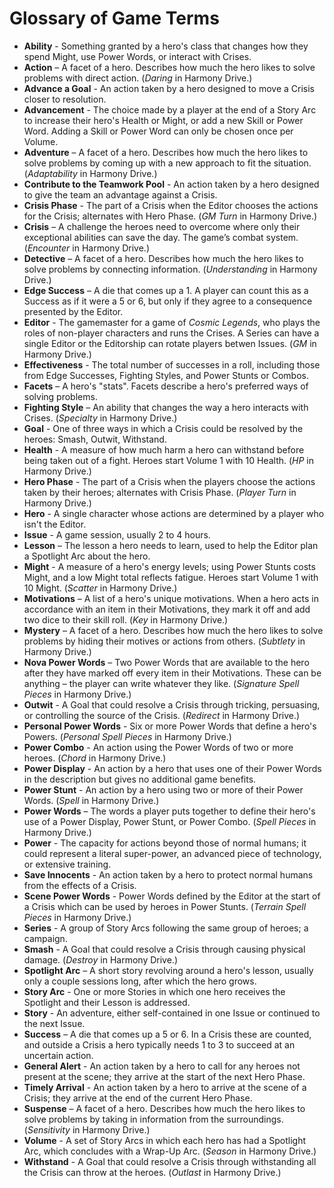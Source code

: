# Glossary of Game Terms

- **Ability** - Something granted by a hero's class that changes how they spend Might, use Power Words, or interact with Crises. 
- **Action** – A facet of a hero. Describes how much the hero likes to solve problems with direct action. (*Daring* in Harmony Drive.)
- **Advance a Goal** - An action taken by a hero designed to move a Crisis closer to resolution.
- **Advancement** - The choice made by a player at the end of a Story Arc to increase their hero's Health or Might, or add a new Skill or Power Word. Adding a Skill or Power Word can only be chosen once per Volume.
- **Adventure** – A facet of a hero. Describes how much the hero likes to solve problems by coming up with a new approach to fit the situation. (*Adaptability* in Harmony Drive.)
- **Contribute to the Teamwork Pool** - An action taken by a hero designed to give the team an advantage against a Crisis.
- **Crisis Phase** - The part of a Crisis when the Editor chooses the actions for the Crisis; alternates with Hero Phase. (*GM Turn* in Harmony Drive.)
- **Crisis** – A challenge the heroes need to overcome where only their exceptional abilities can save the day. The game’s combat system. (*Encounter* in Harmony Drive.)
- **Detective** – A facet of a hero. Describes how much the hero likes to solve problems by connecting information. (*Understanding* in Harmony Drive.)
- **Edge Success** – A die that comes up a 1. A player can count this as a Success as if it were a 5 or 6, but only if they agree to a consequence presented by the Editor.
- **Editor** - The gamemaster for a game of *Cosmic Legends*, who plays the roles of non-player characters and runs the Crises. A Series can have a single Editor or the Editorship can rotate players betwen Issues. (*GM* in Harmony Drive.)
- **Effectiveness** - The total number of successes in a roll, including those from Edge Successes, Fighting Styles, and Power Stunts or Combos.
- **Facets** – A hero's "stats". Facets describe a hero's preferred ways of solving problems.
- **Fighting Style** – An ability that changes the way a hero interacts with Crises. (*Specialty* in Harmony Drive.)
- **Goal** - One of three ways in which a Crisis could be resolved by the heroes: Smash, Outwit, Withstand.
- **Health** - A measure of how much harm a hero can withstand before being taken out of a fight. Heroes start Volume 1 with 10 Health. (*HP* in Harmony Drive.)
- **Hero Phase** - The part of a Crisis when the players choose the actions taken by their heroes; alternates with Crisis Phase. (*Player Turn* in Harmony Drive.)
- **Hero** - A single character whose actions are determined by a player who isn't the Editor.
- **Issue** - A game session, usually 2 to 4 hours.
- **Lesson** – The lesson a hero needs to learn, used to help the Editor plan a Spotlight Arc about the hero.
- **Might** - A measure of a hero's energy levels; using Power Stunts costs Might, and a low Might total reflects fatigue. Heroes start Volume 1 with 10 Might. (*Scatter* in Harmony Drive.)
- **Motivations** – A list of a hero's unique motivations. When a hero acts in accordance with an item in their Motivations, they mark it off and add two dice to their skill roll. (*Key* in Harmony Drive.)
- **Mystery** – A facet of a hero. Describes how much the hero likes to solve problems by hiding their motives or actions from others. (*Subtlety* in Harmony Drive.)
- **Nova Power Words** – Two Power Words that are available to the hero after they have marked off every item in their Motivations. These can be anything – the player can write whatever they like. (*Signature Spell Pieces* in Harmony Drive.)
- **Outwit** - A Goal that could resolve a Crisis through tricking, persuasing, or controlling the source of the Crisis. (*Redirect* in Harmony Drive.)
- **Personal Power Words** - Six or more Power Words that define a hero's Powers. (*Personal Spell Pieces* in Harmony Drive.)
- **Power Combo** - An action using the Power Words of two or more heroes. (*Chord* in Harmony Drive.)
- **Power Display** - An action by a hero that uses one of their Power Words in the description but gives no additional game benefits.
- **Power Stunt** - An action by a hero using two or more of their Power Words. (*Spell* in Harmony Drive.)
- **Power Words** – The words a player puts together to define their hero's use of a Power Display, Power Stunt, or Power Combo. (*Spell Pieces* in Harmony Drive.)
- **Power** - The capacity for actions beyond those of normal humans; it could represent a literal super-power, an advanced piece of technology, or extensive training.
- **Save Innocents** - An action taken by a hero to protect normal humans from the effects of a Crisis.
- **Scene Power Words** - Power Words defined by the Editor at the start of a Crisis which can be used by heroes in Power Stunts. (*Terrain Spell Pieces* in Harmony Drive.)
- **Series** - A group of Story Arcs following the same group of heroes; a campaign.
- **Smash** - A Goal that could resolve a Crisis through causing physical damage. (*Destroy* in Harmony Drive.)
- **Spotlight Arc** – A short story revolving around a hero's lesson, usually only a couple sessions long, after which the hero grows.
- **Story Arc** - One or more Stories in which one hero receives the Spotlight and their Lesson is addressed.
- **Story** - An adventure, either self-contained in one Issue or continued to the next Issue.
- **Success** – A die that comes up a 5 or 6. In a Crisis these are counted, and outside a Crisis a hero typically needs 1 to 3 to succeed at an uncertain action.
- **General Alert** - An action taken by a hero to call for any heroes not present at the scene; they arrive at the start of the next Hero Phase.
- **Timely Arrival** - An action taken by a hero to arrive at the scene of a Crisis; they arrive at the end of the current Hero Phase.
- **Suspense** – A facet of a hero. Describes how much the hero likes to solve problems by taking in information from the surroundings. (*Sensitivity* in Harmony Drive.)
- **Volume** - A set of Story Arcs in which each hero has had a Spotlight Arc, which concludes with a Wrap-Up Arc. (*Season* in Harmony Drive.)
- **Withstand** - A Goal that could resolve a Crisis through withstanding all the Crisis can throw at the heroes. (*Outlast* in Harmony Drive.)

